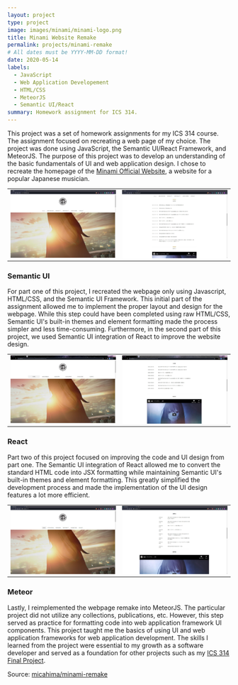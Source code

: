```yaml
---
layout: project
type: project
image: images/minami/minami-logo.png
title: Minami Website Remake
permalink: projects/minami-remake
# All dates must be YYYY-MM-DD format!
date: 2020-05-14
labels:
  - JavaScript
  - Web Application Developement
  - HTML/CSS
  - MeteorJS
  - Semantic UI/React
summary: Homework assignment for ICS 314.
---
```


This project was a set of homework assignments for my ICS 314 course. The assignment focused on recreating a web page of my choice. The project was done using JavaScript, the Semantic UI/React Framework, and MeteorJS. The purpose of this project was to develop an understanding of the basic fundamentals of UI and web application design. I chose to recreate the homepage of the [Minami Official Website](https://www.373official.com/), a website for a popular Japanese musician.

|               |               |
| ------------- | ------------- |
| <img class="ui medium floated rounded image" src="../images/minami/minami-original-1.jpg">|<img class="ui medium floated rounded image" src="../images/minami/minami-original-2.jpg">|

### Semantic UI

For part one of this project, I recreated the webpage only using Javascript, HTML/CSS, and the Semantic UI Framework. This initial part of the assignment allowed me to implement the proper layout and design for the webpage. While this step could have been completed using raw HTML/CSS, Semantic UI's built-in themes and element formatting made the process simpler and less time-consuming. Furthermore, in the second part of this project, we used Semantic UI integration of React to improve the website design.

|               |               |
| ------------- | ------------- |
| <img class="ui medium floated rounded image" src="../images/minami/minami-semantic-1.jpg">|<img class="ui medium floated rounded image" src="../images/minami/minami-semantic-2.jpg">|

### React

Part two of this project focused on improving the code and UI design from part one. The Semantic UI integration of React allowed me to convert the standard HTML code into JSX formatting while maintaining Semantic UI's built-in themes and element formatting. This greatly simplified the development process and made the implementation of the UI design features a lot more efficient. 

|               |               |
| ------------- | ------------- |
| <img class="ui medium floated rounded image" src="../images/minami/minami-react-1.jpg">|<img class="ui medium floated rounded image" src="../images/minami/minami-react-2.jpg">|

### Meteor

Lastly, I reimplemented the webpage remake into MeteorJS. The particular project did not utilize any collections, publications, etc. However, this step served as practice for formatting code into web application framework UI components. This project taught me the basics of using UI and web application frameworks for web application development. The skills I learned from the project were essential to my growth as a software developer and served as a foundation for other projects such as my [ICS 314 Final Project]().

Source: <a href="https://github.com/micahima/minami-remake"><i class="large github icon "></i>micahima/minami-remake</a>


